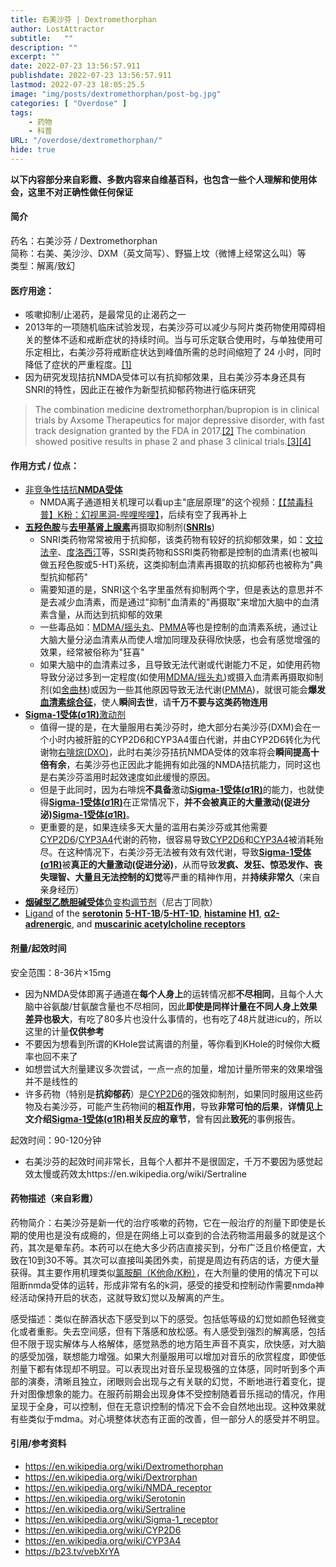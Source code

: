 ```yaml
---
title: 右美沙芬 | Dextromethorphan
author: LostAttractor
subtitle:   ""
description: ""
excerpt: ""
date: 2022-07-23 13:56:57.911
publishdate: 2022-07-23 13:56:57.911
lastmod: 2022-07-23 18:05:25.5
image: "img/posts/dextromethorphan/post-bg.jpg"
categories: [ "Overdose" ]
tags:
    - 药物
    - 科普
URL: "/overdose/dextromethorphan/"
hide: true
---
```


**以下内容部分来自彩霞、多数内容来自维基百科，也包含一些个人理解和使用体会，这里不对正确性做任何保证**

#### 简介

药名：右美沙芬 / Dextromethorphan  
简称：右美、美沙沙、DXM（英文简写）、野猫上坟（微博上经常这么叫）等  
类型：解离/致幻

#### 医疗用途：
 - 咳嗽抑制/止渴药，是最常见的止渴药之一
 - 2013年的一项随机临床试验发现，右美沙芬可以减少与阿片类药物使用障碍相关的整体不适和戒断症状的持续时间。当与可乐定联合使用时，与单独使用可乐定相比，右美沙芬将戒断症状达到峰值所需的总时间缩短了 24 小时，同时降低了症状的严重程度。[[1]](https://www.ncbi.nlm.nih.gov/pmc/articles/PMC3706070)
 - 因为研究发现拮抗NMDA受体可以有抗抑郁效果，且右美沙芬本身还具有SNRI的特性，因此正在被作为新型抗抑郁药物进行临床研究  
 >  The combination medicine dextromethorphan/bupropion is in clinical trials by Axsome Therapeutics for major depressive disorder, with fast track designation granted by the FDA in 2017.[[2]](www.globenewswire.com/news-release/2017/02/14/916854/0/en/Axsome-Therapeutics-Receives-FDA-Fast-Track-Designation-for-AXS-05-for-Treatment-Resistant-Depression.html) The combination showed positive results in phase 2 and phase 3 clinical trials.[[3]](https://www.mdedge.com/psychiatry/article/212142/depression/dextromethorphan/bupropion-combo-remarkably-fast-acting)[[4]](https://axsometherapeuticsinc.gcs-web.com/news-releases/news-release-details/axsome-therapeutics-announces-axs-05-achieves-primary-endpoint-1)


#### 作用方式 / 位点：
 - [非竞争性拮抗](https://en.wikipedia.org/wiki/Uncompetitive_inhibition)[**NMDA受体**](https://en.wikipedia.org/wiki/NMDA_receptor)
   - NMDA离子通道相关机理可以看up主"底层原理"的这个视频：[【【禁毒科普】K粉：幻视黑洞-哔哩哔哩】](https://b23.tv/vebXrYA)，后续有空了我再补上
 - [**五羟色胺**](https://en.wikipedia.org/wiki/Serotonin)与[**去甲基肾上腺素**](https://en.wikipedia.org/wiki/Norepinephrine_transporter)再摄取抑制剂([**SNRIs**](https://en.wikipedia.org/wiki/Serotonin%E2%80%93norepinephrine_reuptake_inhibitor))
   - SNRI类药物常常被用于抗抑郁，该类药物有较好的抗抑郁效果，如：[文拉法辛](https://zh.wikipedia.org/wiki/%E6%96%87%E6%8B%89%E6%B3%95%E8%BE%9B)、[度洛西汀](https://zh.wikipedia.org/wiki/%E5%BA%A6%E6%B4%9B%E8%A5%BF%E6%B1%80)等，SSRI类药物和SSRI类药物都是控制的血清素(也被叫做五羟色胺或5-HT)系统，这类抑制血清素再摄取的抗抑郁药也被称为"典型抗抑郁药"
   - 需要知道的是，SNRI这个名字里虽然有抑制两个字，但是表达的意思并不是去减少血清素，而是通过"抑制"血清素的"再摄取"来增加大脑中的血清素含量，从而达到抗抑郁的效果
   - 一些毒品如：[MDMA/摇头丸](https://en.wikipedia.org/wiki/MDMA)、[PMMA](https://en.wikipedia.org/wiki/Para-Methoxy-N-methylamphetamine)等也是控制的血清素系统，通过让大脑大量分泌血清素从而使人增加同理及获得欣快感，也会有感觉增强的效果，经常被俗称为"狂喜"
   - 如果大脑中的血清素过多，且导致无法代谢或代谢能力不足，如使用药物导致分泌过多到一定程度(如使用[MDMA/摇头丸](https://en.wikipedia.org/wiki/MDMA))或摄入血清素再摄取抑制剂(如[舍曲林](https://en.wikipedia.org/wiki/Sertraline))或因为一些其他原因导致无法代谢([PMMA](https://en.wikipedia.org/wiki/Para-Methoxy-N-methylamphetamine))，就很可能会**爆发[血清素综合征](https://zh.wikipedia.org/wiki/%E8%A1%80%E6%B8%85%E7%B4%A0%E7%BB%BC%E5%90%88%E7%97%87)**，使人**瞬间去世**，请**千万不要与这类药物连用**
 - [**Sigma-1受体(σ1R)**](https://en.wikipedia.org/wiki/Sigma-1_receptor)[激动剂](https://en.wikipedia.org/wiki/Agonist)
   - 值得一提的是，在大量服用右美沙芬时，绝大部分右美沙芬(DXM)会在一个小时内被肝脏的CYP2D6和CYP3A4蛋白代谢，并由CYP2D6转化为代谢物[右啡烷(DXO)](https://en.wikipedia.org/wiki/Dextrorphan)，此时右美沙芬拮抗NMDA受体的效率将会**瞬间提高十倍有余**，右美沙芬也正因此才能拥有如此强的NMDA拮抗能力，同时这也是右美沙芬滥用时起效速度如此缓慢的原因。  
   - 但是于此同时，因为右啡烷**不具备**激动[**Sigma-1受体(σ1R)**](https://en.wikipedia.org/wiki/Sigma-1_receptor)的能力，也就使得[**Sigma-1受体(σ1R)**](https://en.wikipedia.org/wiki/Sigma-1_receptor)在正常情况下，**并不会被真正的大量激动(促进分泌)[**Sigma-1受体(σ1R)**](https://en.wikipedia.org/wiki/Sigma-1_receptor)**。  
   - 更重要的是，如果连续多天大量的滥用右美沙芬或其他需要[CYP2D6](https://en.wikipedia.org/wiki/CYP2D6)/[CYP3A4](https://en.wikipedia.org/wiki/CYP3A4)代谢的药物，很容易导致[CYP2D6](https://en.wikipedia.org/wiki/CYP2D6)和[CYP3A4](https://en.wikipedia.org/wiki/CYP3A4)被消耗殆尽。在这种情况下，右美沙芬无法被有效有效代谢，导致[**Sigma-1受体(σ1R)**](https://en.wikipedia.org/wiki/Sigma-1_receptor)被**真正的大量激动(促进分泌)**，从而导致**发疯、发狂、惊恐发作、丧失理智、大量且无法控制的幻觉**等严重的精神作用，并**持续非常久**（来自亲身经历）
 - [**烟碱型乙酰胆碱受体**](https://en.wikipedia.org/wiki/Nicotinic_acetylcholine_receptor)[负变构调节剂](https://en.wikipedia.org/wiki/Allosteric_modulator)（尼古丁同款）
 - [Ligand](https://en.wikipedia.org/wiki/Ligand_(biochemistry)) of the [**serotonin**](https://en.wikipedia.org/wiki/Serotonin) [**5-HT-1B**](https://en.wikipedia.org/wiki/5-HT1B_receptor)/[**5-HT-1D**](https://en.wikipedia.org/wiki/5-HT1D_receptor), [**histamine**](https://en.wikipedia.org/wiki/Histamine) [**H1**](https://en.wikipedia.org/wiki/H1_receptor), [**α2-adrenergic**](https://en.wikipedia.org/wiki/Alpha-2_adrenergic_receptor), and [**muscarinic acetylcholine receptors**](https://en.wikipedia.org/wiki/Muscarinic_acetylcholine_receptor)

#### 剂量/起效时间

安全范围：8-36片×15mg
 - 因为NMDA受体即离子通道在**每个人身上**的运转情况都**不尽相同**，且每个人大脑中谷氨酸/甘氨酸含量也不尽相同，因此**即使是同样计量在不同人身上效果差异也极大**，有吃了80多片也没什么事情的，也有吃了48片就进icu的，所以这里的计量**仅供参考**
 - 不要因为想看到所谓的KHole尝试离谱的剂量，等你看到KHole的时候你大概率也回不来了
 - 如想尝试大剂量建议多次尝试，一点一点的加量，增加计量所带来的效果增强并不是线性的
 - 许多药物（特别是**抗抑郁药**）是[CYP2D6](https://en.wikipedia.org/wiki/CYP2D6)的强效抑制剂，如果同时服用这些药物及右美沙芬，可能产生药物间的**相互作用**，导致**非常可怕的后果**，**详情见上文介绍[**Sigma-1受体(σ1R)**](https://en.wikipedia.org/wiki/Sigma-1_receptor)相关反应的章节**，曾有因此**致死**的事例报告。

起效时间：90-120分钟
 - 右美沙芬的起效时间非常长，且每个人都并不是很固定，千万不要因为感觉起效太慢或药效太https://en.wikipedia.org/wiki/Sertraline
#### 药物描述（来自彩霞）

药物简介：右美沙芬是新一代的治疗咳嗽的药物，它在一般治疗的剂量下即使是长期的使用也是没有成瘾的，但是在网络上可以查到的合法药物滥用最多的就是这个药，其次是晕车药。本药可以在绝大多少药店直接买到，分布广泛且价格便宜，大致在10到30不等。其次可以直接叫美团外卖，前提是周边有药店的话，方便大量获得。其主要作用机理类似[氯胺酮（K他命/K粉）](https://zh.wikipedia.org/wiki/%E6%B0%AF%E8%83%BA%E9%85%AE)，在大剂量的使用的情况下可以阻断nmda受体的运转，形成非常有名的k洞，感受的接受和控制动作需要nmda神经活动保持开启的状态，这就导致幻觉以及解离的产生。

感受描述：类似在醉酒状态下感受到以下的感受。包括低等级的幻觉如颜色轻微变化或者重影。失去空间感，但有下落感和放松感。有人感受到强烈的解离感，包括但不限于现实解体与人格解体，感觉熟悉的地方陌生声音不真实，欣快感，对大脑的感受加强，联想能力增强。如果大剂量服用可以增加对音乐的欣赏程度，即使低剂量下都有体现却不明显。可以表现出对音乐呈现极强的立体感，同时听到多个声部的演奏，清晰且独立，闭眼则会出现与之有关联的幻觉，不断地进行着变化，提升对图像想象的能力。在服药前期会出现身体不受控制随着音乐摇动的情况，作用呈现于全身，可以控制，但在无意识控制的情况下会不会自然地出现。这种效果就有些类似于mdma。对心境整体状态有正面的改善，但一部分人的感受并不明显。

#### 引用/参考资料
 - https://en.wikipedia.org/wiki/Dextromethorphan
 - https://en.wikipedia.org/wiki/Dextrorphan
 - https://en.wikipedia.org/wiki/NMDA_receptor
 - https://en.wikipedia.org/wiki/Serotonin
 - https://en.wikipedia.org/wiki/Sertraline
 - https://en.wikipedia.org/wiki/Sigma-1_receptor
 - https://en.wikipedia.org/wiki/CYP2D6
 - https://en.wikipedia.org/wiki/CYP3A4
 - https://b23.tv/vebXrYA